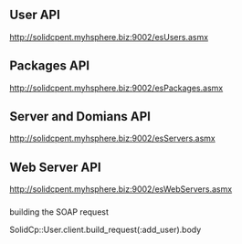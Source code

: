 
## User API
http://solidcpent.myhsphere.biz:9002/esUsers.asmx

## Packages API
http://solidcpent.myhsphere.biz:9002/esPackages.asmx

## Server and Domians API
http://solidcpent.myhsphere.biz:9002/esServers.asmx

## Web Server API
http://solidcpent.myhsphere.biz:9002/esWebServers.asmx



###
building the SOAP request

SolidCp::User.client.build_request(:add_user).body
